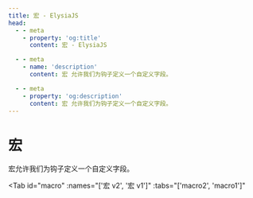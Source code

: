 ```yaml
---
title: 宏 - ElysiaJS
head:
  - - meta
    - property: 'og:title'
      content: 宏 - ElysiaJS

  - - meta
    - name: 'description'
      content: 宏 允许我们为钩子定义一个自定义字段。

  - - meta
    - property: 'og:description'
      content: 宏 允许我们为钩子定义一个自定义字段。
---
```


# 宏

<script setup>
import Tab from '../../components/fern/tab.vue'
</script>

宏允许我们为钩子定义一个自定义字段。

<Tab
	id="macro"
	:names="['宏 v2', '宏 v1']"
	:tabs="['macro2', 'macro1']"
>

<template v-slot:macro1>

宏 v1 使用带有事件监听器功能的函数回调。

**Elysia.macro** 允许我们将自定义的复杂逻辑组合成一个在钩子中可用的简单配置，并且在类型安全上进行 **guard**。

```typescript twoslash
import { Elysia } from 'elysia'

const plugin = new Elysia({ name: 'plugin' })
    .macro(({ onBeforeHandle }) => ({
        hi(word: string) {
            onBeforeHandle(() => {
                console.log(word)
            })
        }
    }))

const app = new Elysia()
    .use(plugin)
    .get('/', () => 'hi', {
        hi: 'Elysia'
    })
```

访问该路径应该会记录 **"Elysia"** 作为结果。

### API

**macro** 应返回一个对象，每个键在钩子中反映，钩子内提供的值将作为第一个参数返回。

在之前的示例中，我们创建了一个接受 **string** 的 **hi**。

然后我们将 **hi** 赋值为 **"Elysia"**，该值然后被发送回 **hi** 函数，之后该函数向 **beforeHandle** 栈中添加了一个新事件。

这相当于将函数推送到 **beforeHandle**，如下所示：

```typescript
import { Elysia } from 'elysia'

const app = new Elysia()
    .get('/', () => 'hi', {
        beforeHandle() {
            console.log('Elysia')
        }
    })
```

**macro** 在逻辑比仅接受一个新函数更复杂时闪耀，比如为每个路由创建授权层。

```typescript twoslash
// @filename: auth.ts
import { Elysia } from 'elysia'

export const auth = new Elysia()
    .macro(() => {
        return {
            isAuth(isAuth: boolean) {},
            role(role: 'user' | 'admin') {},
        }
    })

// @filename: index.ts
// ---cut---
import { Elysia } from 'elysia'
import { auth } from './auth'

const app = new Elysia()
    .use(auth)
    .get('/', () => 'hi', {
        isAuth: true,
        role: 'admin'
    })
```

该字段可以接受从字符串到函数的任何内容，允许我们创建一个自定义生命周期事件。

**macro** 将按照定义中从上到下的顺序执行，确保栈以正确的顺序处理。

### 参数

**Elysia.macro** 参数与生命周期事件交互如下：

-   onParse
-   onTransform
-   onBeforeHandle
-   onAfterHandle
-   onError
-   onResponse
-   events - 生命周期存储
    -   global: 全局栈的生命周期
    -   local: 内联钩子的生命周期（路由）

以 **on** 开头的参数是一个将函数附加到生命周期栈的函数。

而 **events** 是一个实际的栈，存储生命周期事件的顺序。您可以直接修改栈或使用 Elysia 提供的帮助函数。

### 选项

扩展 API 的生命周期函数接受额外的 **options** 以确保控制生命周期事件。

-   **options** （可选）- 确定哪个栈
-   **function** - 在事件上执行的函数

```typescript
import { Elysia } from 'elysia'

const plugin = new Elysia({ name: 'plugin' })
    .macro(({ onBeforeHandle }) => {
        return {
            hi(word: string) {
                onBeforeHandle(
                    { insert: 'before' }, // [!code ++]
                    () => {
                        console.log(word)
                    }
                )
            }
        }
    })
```

**Options** 可接受以下参数：

-   **insert**
    -   函数应该添加到哪里
    -   值： **'before' | 'after'**
    -   @default: **'after'**
-   **stack**
    -   确定应该添加哪种类型的栈
    -   值： **'global' | 'local'**
    -   @default: **'local'**

</template>

<template v-slot:macro2>

宏 v2 使用对象语法以返回生命周期，如内联钩子。

**Elysia.macro** 允许我们将自定义的复杂逻辑组合成一个在钩子中可用的简单配置，并且在类型安全上进行 **guard**。

```typescript twoslash
import { Elysia } from 'elysia'

const plugin = new Elysia({ name: 'plugin' })
    .macro({
        hi(word: string) {
            return {
	            beforeHandle() {
	                console.log(word)
	            }
            }
        }
    })

const app = new Elysia()
    .use(plugin)
    .get('/', () => 'hi', {
        hi: 'Elysia'
    })
```

访问该路径应该会记录 **"Elysia"** 作为结果。

### API

**macro** 具有与钩子相同的 API。

在之前的示例中，我们创建了一个接受 **string** 的 **hi** 宏。

然后我们将 **hi** 赋值为 **"Elysia"**，该值然后被发送回 **hi** 函数，之后该函数向 **beforeHandle** 栈中添加了一个新事件。

这相当于将函数推送到 **beforeHandle**，如下所示：

```typescript
import { Elysia } from 'elysia'

const app = new Elysia()
    .get('/', () => 'hi', {
        beforeHandle() {
            console.log('Elysia')
        }
    })
```

**macro** 在逻辑比仅接受一个新函数更复杂时闪耀，比如为每个路由创建授权层。

```typescript twoslash
// @filename: auth.ts
import { Elysia } from 'elysia'

export const auth = new Elysia()
    .macro({
    	isAuth: {
      		resolve() {
     			return {
         			user: 'saltyaom'
          		}
      		}
        },
        role(role: 'admin' | 'user') {
        	return {}
        }
    })

// @filename: index.ts
// ---cut---
import { Elysia } from 'elysia'
import { auth } from './auth'

const app = new Elysia()
    .use(auth)
    .get('/', ({ user }) => user, {
                          // ^?
        isAuth: true,
        role: 'admin'
    })
```

宏 v2 还可以向上下文注册一个新属性，允许我们直接从上下文访问该值。

该字段可以接受从字符串到函数的任何内容，允许我们创建一个自定义生命周期事件。

**macro** 将根据钩子的定义从上到下顺序执行，确保堆栈以正确的顺序处理。

## Resolve

通过返回一个带有 [**resolve**](/essential/life-cycle.html#resolve) 函数的对象，您可以将属性添加到上下文中。

```ts twoslash
import { Elysia } from 'elysia'

new Elysia()
	.macro({
		user: (enabled: true) => ({
			resolve: () => ({
				user: 'Pardofelis'
			})
		})
	})
	.get('/', ({ user }) => user, {
                          // ^?
		user: true
	})
```

在上面的例子中，我们通过返回一个带有 **resolve** 函数的对象向上下文添加了一个新属性 **user**。

下面是一个宏解析可能有用的示例：
- 执行身份验证并将用户添加到上下文中
- 运行额外的数据库查询并将数据添加到上下文中
- 向上下文添加一个新属性

## Property shorthand
Starting from Elysia 1.2.10, each property in the macro object can be a function or an object.

If the property is an object, it will be translated to a function that accept a boolean parameter, and will be executed if the parameter is true.
```typescript
import { Elysia } from 'elysia'

export const auth = new Elysia()
    .macro({
    	// This property shorthand
    	isAuth: {
      		resolve() {
     			return {
         			user: 'saltyaom'
          		}
      		}
        },
        // is equivalent to
        isAuth(enabled: boolean) {
        	if(!enabled) return

        	return {
				resolve() {
					return {
						user
					}
				}
         	}
        }
    })
```

</template>

</Tab>